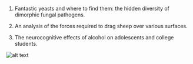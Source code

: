 1) Fantastic yeasts and where to find them: the hidden diversity of dimorphic fungal pathogens.
 
2) An analysis of the forces required to drag sheep over various surfaces.

3) The neurocognitive effects of alcohol on adolescents and college students.

![alt text](https://enrikosiossifidis.github.io/CS_Assignment/scatter.PNG)
